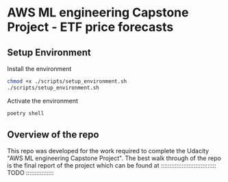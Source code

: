 # AWS ML engineering Capstone Project - ETF price forecasts

## Setup Environment

 Install the environment
```bash
chmod +x ./scripts/setup_environment.sh
./scripts/setup_environment.sh
```
Activate the environment
```bash
poetry shell
```

## Overview of the repo

This repo was developed for the work required to complete the Udacity "AWS ML engineering Capstone Project". The best walk through of the repo is the final report of the project which can be found at :::::::::::::::::::::::::::::::: TODO ::::::::::::::::
